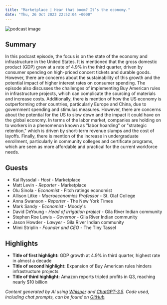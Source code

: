 ```yaml
---
title: "Marketplace | Hear that boom? It’s the economy."
date: "Thu, 26 Oct 2023 22:52:04 +0000"
---
```


![podcast image](https://www.marketplace.org/wp-content/uploads/2019/05/MP_show-1.png)

## Summary

In this podcast episode, the focus is on the state of the economy and infrastructure in the United States. It is mentioned that the gross domestic product (GDP) grew at a rate of 4.9% in the third quarter, driven by consumer spending on high-priced concert tickets and durable goods. However, there are concerns about the sustainability of this growth and the potential impact of higher interest rates on consumer spending. The episode also discusses the challenges of implementing Buy American rules in infrastructure projects, which can complicate the sourcing of materials and increase costs. Additionally, there is mention of how the US economy is outperforming other countries, particularly Europe and China, due to government spending and stimulus measures. However, there are concerns about the potential for the US to slow down and the impact it could have on the global economy. In terms of the labor market, companies are holding on to workers in a phenomenon known as "labor hoarding" or "strategic retention," which is driven by short-term revenue slumps and the cost of layoffs. Finally, there is mention of the increase in undergraduate enrollment, particularly in community colleges and certificate programs, which are seen as more affordable and practical for the current workforce needs.

## Guests

- Kai Ryssdal - _Host_ - Marketplace
- Matt Levin - _Reporter_ - Marketplace
- Olu Sinola - _Economist_ - Fitch ratings economist
- Allison Litke - _Macroeconomics Professor_ - St. Olaf College
- Anna Swanson - _Reporter_ - The New York Times
- Mark Sandy - _Economist_ - Moody's
- David DeYoung - _Head of irrigation project_ - Gila River Indian community
- Stephen Roe Lewis - _Governor_ - Gila River Indian community
- Jason Howder - _Lawyer_ - Gila River Indian community
- Mimi Striplin - _Founder and CEO_ - The Tiny Tassel

## Highlights

- **Title of first highlight:** GDP growth at 4.9% in third quarter, highest rate in almost a decade
- **Title of second highlight:** Expansion of Buy American rules hinders infrastructure projects
- **Title of third highlight:** Amazon reports tripled profits in Q3, reaching nearly $10 billion

_Content generated by AI using [Whisper](https://openai.com/research/whisper) and [ChatGPT-3.5](https://openai.com/blog/chatgpt). Code used, including chat prompts, can be found on [GitHub](https://github.com/dustinbrownman/podcast-parser/blob/main/app/functions.py)._
